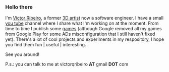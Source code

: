 ### Hello there

I'm [Victor Ribeiro][about], a former [3D artist][3d artist] now a software engineer. I have a small [you tube][youtube] channel where I share what I'm working on at the moment. From time to time I publish some [games][games] (although Google removed all my games from Google Play for some ADs misconfiguration that I still haven't fixed yet). There's a lot of cool projects and experiments in my respository, I hope you find them fun | useful | interesting.

See you around!

P.s.: you can talk to me at victorqribeiro **AT** gmail **DOT** com

[about]: https://victorribeiro.com
[youtube]: https://www.youtube.com/victorribeirocom
[games]: https://victorqribeiro.itch.io
[3d artist]: https://victorribeiro.cgsociety.org
